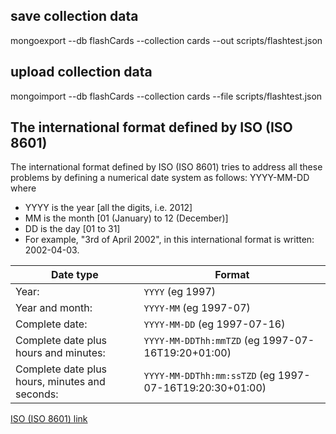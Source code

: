 ## save collection data

mongoexport --db flashCards --collection cards --out scripts/flashtest.json

## upload collection data
mongoimport --db flashCards --collection cards --file scripts/flashtest.json

## The international format defined by ISO (ISO 8601)

The international format defined by ISO (ISO 8601) tries to address all these problems by defining a numerical date system as follows:  YYYY-MM-DD where

- YYYY is the year [all the digits, i.e. 2012]
- MM is the month [01 (January) to 12 (December)]
- DD is the day [01 to 31]
- For example, "3rd of April 2002", in this international format is written: 2002-04-03.

| Date type | Format |
|-------|----------------|
| Year: | `YYYY` (eg 1997) |
| Year and month: | `YYYY-MM` (eg 1997-07)
| Complete date:  | `YYYY-MM-DD` (eg 1997-07-16)
| Complete date plus hours and minutes: | `YYYY-MM-DDThh:mmTZD` (eg 1997-07-16T19:20+01:00)
| Complete date plus hours, minutes and seconds: |`YYYY-MM-DDThh:mm:ssTZD` (eg 1997-07-16T19:20:30+01:00)

[ISO (ISO 8601) link](https://www.w3.org/TR/NOTE-datetime)